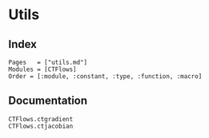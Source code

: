 # Utils

## Index

```@index
Pages   = ["utils.md"]
Modules = [CTFlows]
Order = [:module, :constant, :type, :function, :macro]
```

## Documentation

```@docs
CTFlows.ctgradient
CTFlows.ctjacobian
```